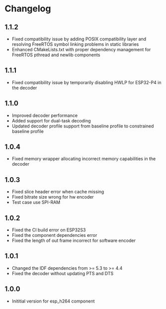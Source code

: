 # Changelog

## 1.1.2

- Fixed compatibility issue by adding POSIX compatibility layer and resolving FreeRTOS symbol linking problems in static libraries
- Enhanced CMakeLists.txt with proper dependency management for FreeRTOS pthread and newlib components

## 1.1.1

- Fixed compatibility issue by temporarily disabling HWLP for ESP32-P4 in the decoder

## 1.1.0

- Improved decoder performance
- Added support for dual-task decoding
- Updated decoder profile support from baseline profile to constrained baseline profile

## 1.0.4

- Fixed memory wrapper allocating incorrect memory capabilities in the decoder

## 1.0.3

- Fixed slice header error when cache missing
- Fixed bitrate size wrong for hw encoder
- Test case use SPI-RAM

## 1.0.2

- Fixed the CI build error on ESP32S3
- Fixed the component dependencies error
- Fixed the length of out frame incorrect for software encoder

## 1.0.1

- Changed the IDF dependencies from >= 5.3 to >= 4.4
- Fixed the decoder without updating PTS and DTS

## 1.0.0

- Inititial version for esp_h264 component
